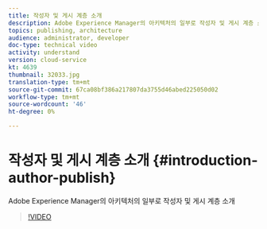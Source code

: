 ```yaml
---
title: 작성자 및 게시 계층 소개
description: Adobe Experience Manager의 아키텍처의 일부로 작성자 및 게시 계층 소개
topics: publishing, architecture
audience: administrator, developer
doc-type: technical video
activity: understand
version: cloud-service
kt: 4639
thumbnail: 32033.jpg
translation-type: tm+mt
source-git-commit: 67ca08bf386a217807da3755d46abed225050d02
workflow-type: tm+mt
source-wordcount: '46'
ht-degree: 0%

---
```



# 작성자 및 게시 계층 소개 {#introduction-author-publish}

Adobe Experience Manager의 아키텍처의 일부로 작성자 및 게시 계층 소개

>[!VIDEO](https://video.tv.adobe.com/v/32033/?quality=12&learn=on)